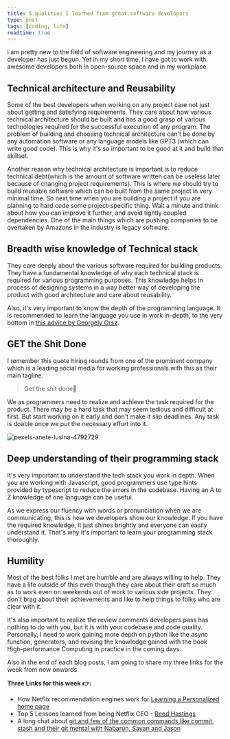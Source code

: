 ```yaml
---
title: 5 qualities I learned from great software developers
type: post
tags: [coding, life]
readtime: true
---
```


I am pretty new to the field of software engineering and my journey as a developer has just begun. Yet in my short time, I have got to work with awesome developers both in open-source space and in my workplace.


## Technical architecture and Reusability

Some of the best developers when working on any project care not just about getting and satisfying requirements. They care about how various technical architecture should be built and has a good grasp of various technologies required for the successful execution of any program. The problem of building and choosing technical architecture can't be done by any automation software or any language models like GPT3 (which can write good code). This is why it's so important to be good at it and build that skillset.


Another reason why technical architecture is important is to reduce technical debt(which is the amount of software written can be useless later because of changing project requirements). This is where we should try to build reusable software which can be built from the same project in very minimal time. So next time when you are building a project if you are planning to hard code some project-specific thing. Wait a minute and think about how you can improve it further, and avoid tightly coupled dependencies. One of the main things which are pushing companies to be overtaken by Amazons in the industry is legacy software.

## Breadth wise knowledge of Technical stack

They care deeply about the various software required for building products. They have a fundamental knowledge of why each technical stack is required for various programming purposes. This knowledge helps in process of designing systems in a way better way of developing the product with good architecture and care about reusability.

Also, it's very important to know the depth of the programming language. It is recommended to learn the language you use in work in-depth, to the very bottom in [this advice by Georgely Orsz](https://blog.pragmaticengineer.com/advice-to-myself-when-starting-as-a-software-developer/).

## GET the Shit Done

I remember this quote hiring rounds from one of the prominent company which is a leading social media for working professionals with this as their main tagline:

> Get the shit done💩 


We as programmers need to realize and achieve the task required for the product. There may be a hard task that may seem tedious and difficult at first. But start working on it early and don't make it slip deadlines. Any task is doable once we put the necessary effort into it.

![pexels-anete-lusina-4792729](https://user-images.githubusercontent.com/24592806/111893560-90a5a880-8a29-11eb-8b8d-cf2978f624f2.jpg)

## Deep understanding of their programming stack


It's very important to understand the tech stack you work in depth. When you are working with Javascript, good programmers use type hints provided by typescript to reduce the errors in the codebase. Having an A to Z knowledge of one language can be useful. 

As we express our fluency with words or pronunciation when we are communicating, this is how we developers show our knowledge. If you have the required knowledge, it just shines brightly and everyone can easily understand it. That's why it's important to learn your programming stack thoroughly.

## Humility

Most of the best folks I met are humble and are always willing to help. They have a life outside of this even though they care about their craft so much as to work even on weekends out of work to various side projects. They don't brag about their achievements and like to help things to folks who are clear with it.


It's also important to realize the review comments developers pass has nothing to do with you, but it is with your codebase and code quality. Personally, I need to work gaining more depth on python like the async function, generators, and revising the knowledge gained with the book High-performance Computing in practice in the coming days.

Also in the end of each blog posts, I am going to share my three links for the week from now onwards

**Three Links for this week 👉:**

- How Netflix recommendation engines work for [Learning a Personalized home page](https://netflixtechblog.com/learning-a-personalized-homepage-aa8ec670359a)
- Top 5 Lessons learned from being Netflix CEO - [Reed Hastings](https://www.youtube.com/watch?v=BH-Dq50Cz8Q)
- A long chat about [git and few of the common commands like commit, stash and their git mental with Nabarun, Sayan and Jason](https://janusworx.com/blog/a-rambling-only-slightly-coherent-chat-around-git/)
